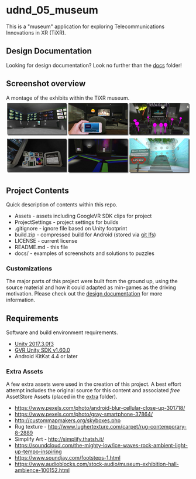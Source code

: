 # udnd_05_museum
This is a "museum" application for exploring Telecommunications Innovations in XR (TiXR).

## Design Documentation
Looking for design documentation? Look no further than the [docs](docs/README.md) folder!

## Screenshot overview
A montage of the exhibits within the TiXR museum.
![TiXR Enhanced Content Exhibit Room](docs/TiXR_home.png)

## Project Contents
Quick description of contents within this repo.

* Assets - assets including GoogleVR SDK clips for project
* ProjectSettings - project settings for builds
* .gitignore - ignore file based on Unity footprint
* build.zip - compressed build for Android (stored via [git lfs](https://git-lfs.github.com/))
* LICENSE - current license
* README.md - this file
* docs/ - examples of screenshots and solutions to puzzles

### Customizations
The major parts of this project were built from the ground up, using the source
material and how it could adapted as min-games as the driving motivation.  Please
check out the [design documentation](docs/README.md) for more information.

## Requirements
Software and build environment requirements.

* [Unity 2017.3.0f3](https://unity3d.com/get-unity/download/archive)
* [GVR Unity SDK v1.60.0](https://github.com/googlevr/gvr-unity-sdk/releases/tag/v1.60.0)
* Android KitKat 4.4 or later

### Extra Assets
A few extra assets were used in the creation of this project.  A best effort attempt includes the original source for this content and associated *free* AssetStore Assets (placed in the [extra](Assets/external) folder).

* https://www.pexels.com/photo/android-blur-cellular-close-up-301718/
* https://www.pexels.com/photo/gray-smartphone-37864/
* http://custommapmakers.org/skyboxes.php
* Rug texture - http://www.lughertexture.com/carpet/rug-contemporary-8-2889
* Simplify Art - http://simplify.thatsh.it/
* https://soundcloud.com/the-mighty-low/ice-waves-rock-ambient-light-up-tempo-inspiring
* https://www.soundjay.com/footsteps-1.html
* https://www.audioblocks.com/stock-audio/museum-exhibition-hall-ambience-100152.html
